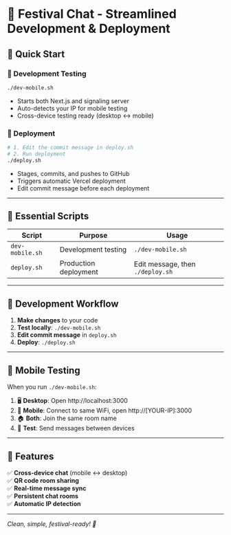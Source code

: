 # 🎪 Festival Chat - Streamlined Development & Deployment

## 🚀 Quick Start

### 📱 Development Testing
```bash
./dev-mobile.sh
```
- Starts both Next.js and signaling server
- Auto-detects your IP for mobile testing
- Cross-device testing ready (desktop ↔ mobile)

### 🚀 Deployment
```bash
# 1. Edit the commit message in deploy.sh
# 2. Run deployment
./deploy.sh
```
- Stages, commits, and pushes to GitHub
- Triggers automatic Vercel deployment
- Edit commit message before each deployment

---

## 📂 Essential Scripts

| Script | Purpose | Usage |
|--------|---------|-------|
| `dev-mobile.sh` | Development testing | `./dev-mobile.sh` |
| `deploy.sh` | Production deployment | Edit message, then `./deploy.sh` |

---

## 🔄 Development Workflow

1. **Make changes** to your code
2. **Test locally**: `./dev-mobile.sh`
3. **Edit commit message** in `deploy.sh`
4. **Deploy**: `./deploy.sh`

---

## 🧪 Mobile Testing

When you run `./dev-mobile.sh`:

1. 🖥️ **Desktop**: Open http://localhost:3000
2. 📱 **Mobile**: Connect to same WiFi, open http://[YOUR-IP]:3000
3. 🏠 **Both**: Join the same room name
4. 💬 **Test**: Send messages between devices

---

## 🎯 Features

✅ **Cross-device chat** (mobile ↔ desktop)  
✅ **QR code room sharing**  
✅ **Real-time message sync**  
✅ **Persistent chat rooms**  
✅ **Automatic IP detection**  

---

*Clean, simple, festival-ready! 🎪*